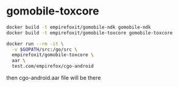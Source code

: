 # gomobile-toxcore

```bash
docker build -t empirefoxit/gomobile-ndk gomobile-ndk
docker build -t empirefoxit/gomobile-toxcore gomobile-toxcore

docker run --rm -it \
  -v $GOPATH/src:/go/src \
  empirefoxit/gomobile-toxcore \
  aar \
  test.com/empirefox/cgo-android
```

then cgo-android.aar file will be there